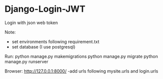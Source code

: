 # Django-Login-JWT
Login with json web token

Note:
- set environments following requirement.txt
- set database (I use postgresql)


Run:
python manage.py makemigrations
python manage.py migrate
python manage.py runserver

Browser:
http://127.0.0.1:8000/
-add urls following mysite.urls and login.urls 
